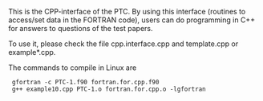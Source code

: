 This is the CPP-interface of the PTC. By using this interface (routines to access/set data in the FORTRAN code), users can do programming in C++ for answers to questions of the test papers.

To use it, please check the file cpp.interface.cpp and template.cpp or example*.cpp.

The commands to compile in Linux are 

     gfortran -c PTC-1.f90 fortran.for.cpp.f90 
     g++ example10.cpp PTC-1.o fortran.for.cpp.o -lgfortran


